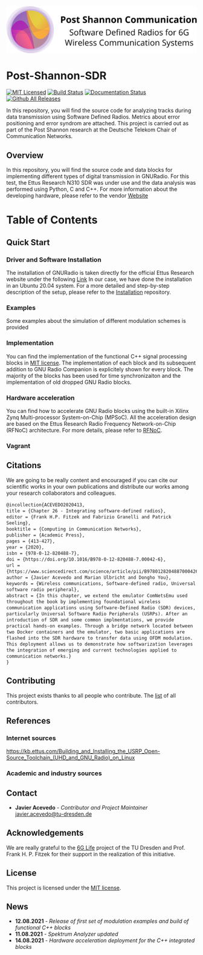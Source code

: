 <p align="center">
<img alt="PostSahnnon_SDR" src="https://github.com/jracevedob/Post-Shannon-SDR/blob/main/Logo/LogoSDR.png" width="800">
</p>

# Post-Shannon-SDR

[![MIT Licensed](https://img.shields.io/github/license/jracevedob/Post-Shannon-SDR)](https://github.com/jracevedob/Post-Shannon-SDR/blob/main/LICENSE)
[![Build Status](https://github.com//jracevedob/Post-Shannon-SDR/actions/workflows/build.yml/badge.svg)](https://github.com//jracevedob/Post-Shannon-SDR/actions)
[![Documentation Status](https://readthedocs.org/projects/post-shannon-sdr/badge/?version=latest)](https://post-shannon-sdr.readthedocs.io/en/latest/?badge=latest)
[![Github All Releases](https://img.shields.io/github/downloads/jracevedob/Post-Shannon-SDR/total.svg)]()


In this repository, you will find the source code for analyzing tracks during data transmission using Software Defined Radios. Metrics about error positioning and error syndrom are attached. This project is carried out as part of the  Post Shannon research at the Deutsche Telekom Chair of Communication Networks.

## Overview

In this repository, you will find the source code and data blocks for implementing different types of digital transmission in GNURadio.
For this test, the Ettus Research N310 SDR was under use and the data analysis was performed using Python, C and C++. For more information about the developing hardware, please refer to the vendor [Website](https://kb.ettus.com/N300/N310)

# Table of Contents

## Quick Start

### Driver and Software Installation
The installation of GNURadio is taken directly for the official Ettus Research website under the following [Link](
https://kb.ettus.com/Building_and_Installing_the_USRP_Open-Source_Toolchain_(UHD_and_GNU_Radio)_on_Linux)
In our case, we have done the installation in an Ubuntu 20.04 system. For a more detailed and step-by-step description of the setup,
please refer to the [Installation](./Installation) repository.

### Examples

Some examples about the simulation of different modulation schemes is provided

### Implementation

You can find the implementation of the functional C++ signal processing blocks in [MIT license](./Modules). The implementation of each block and its subsequent addition to GNU Radio Companion is explicitely shown for every block. The majority of the blocks has been used for time synchronizaiton and the implementation of old dropped GNU Radio blocks.

### Hardware acceleration 
You can find how to accelerate GNU Radio blocks using the built-in Xilinx Zynq Multi-processor System-on-Chip (MPSoC). All the acceleration design are based on the Ettus Research Radio Frequency Network-on-Chip (RFNoC) architecture. For more details, please refer to [RFNoC](./RFNoC).

### Vagrant


## Citations
We are going to be really content and encouraged if you can cite our scientific works in your own publications 
and distribute our works among your research collaborators and colleagues.

```
@incollection{ACEVEDO2020413,
title = {Chapter 26 - Integrating software-defined radios},
editor = {Frank H.P. Fitzek and Fabrizio Granelli and Patrick Seeling},
booktitle = {Computing in Communication Networks},
publisher = {Academic Press},
pages = {413-427},
year = {2020},
isbn = {978-0-12-820488-7},
doi = {https://doi.org/10.1016/B978-0-12-820488-7.00042-6},
url = {https://www.sciencedirect.com/science/article/pii/B9780128204887000426},
author = {Javier Acevedo and Marian Ulbricht and Dongho You},
keywords = {Wireless communications, Software-defined radio, Universal software radio peripheral},
abstract = {In this chapter, we extend the emulator ComNetsEmu used throughout the book by implementing foundational wireless communication applications using Software-Defined Radio (SDR) devices, particularly Universal Software Radio Peripherals (USRPs). After an introduction of SDR and some common implmentations, we provide practical hands-on examples. Through a bridge network located between two Docker containers and the emulator, two basic applications are flashed into the SDR hardware to transfer data using OFDM modulation. This deployment allows us to demonstrate how softwarization leverages the integration of emerging and current technologies applied to communication networks.}
}
```

## Contributing

This project exists thanks to all people who contribute.
The [list](./CONTRIBUTORS) of all contributors.

## References

### Internet sources
https://kb.ettus.com/Building_and_Installing_the_USRP_Open-Source_Toolchain_(UHD_and_GNU_Radio)_on_Linux

### Academic and industry sources

## Contact

* **Javier Acevedo** - *Contributor and Project Maintainer* javier.acevedo@tu-dresden.de

## Acknowledgements

We are really grateful to the [6G Life](https://6g-life.de/) project of the TU Dresden and Prof. Frank H. P. Fitzek for their support in the realization of this initiative.

## License

This project is licensed under the [MIT license](./LICENSE).

## News

* **12.08.2021** - *Release of first set of modulation examples and build of functional C++ blocks*
* **11.08.2021** - *Spektrum Analyzer updated*
* **14.08.2021** - *Hardware acceleration deployment for the C++ integrated blocks*

